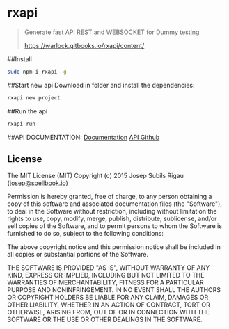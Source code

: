 # rxapi
>Generate fast API REST and WEBSOCKET for Dummy testing
>
>https://warlock.gitbooks.io/rxapi/content/

##Install
```sh
sudo npm i rxapi -g
```

##Start new api
Download in folder and install the dependencies:
```sh
rxapi new project
```

##Run the api
```sh
rxapi run
```

##API DOCUMENTATION:
[Documentation](https://warlock.gitbooks.io/rxapi/content/)
[API Github](https://github.com/warlock/nodejs-api-rest-tester)

## License
The MIT License (MIT)
Copyright (c) 2015 Josep Subils Rigau (josep@spellbook.io)

Permission is hereby granted, free of charge, to any person obtaining a copy of this software and associated documentation files (the "Software"), to deal in the Software without restriction, including without limitation the rights to use, copy, modify, merge, publish, distribute, sublicense, and/or sell copies of the Software, and to permit persons to whom the Software is furnished to do so, subject to the following conditions:

The above copyright notice and this permission notice shall be included in all copies or substantial portions of the Software.

THE SOFTWARE IS PROVIDED "AS IS", WITHOUT WARRANTY OF ANY KIND, EXPRESS OR IMPLIED, INCLUDING BUT NOT LIMITED TO THE WARRANTIES OF MERCHANTABILITY, FITNESS FOR A PARTICULAR PURPOSE AND NONINFRINGEMENT. IN NO EVENT SHALL THE AUTHORS OR COPYRIGHT HOLDERS BE LIABLE FOR ANY CLAIM, DAMAGES OR OTHER LIABILITY, WHETHER IN AN ACTION OF CONTRACT, TORT OR OTHERWISE, ARISING FROM, OUT OF OR IN CONNECTION WITH THE SOFTWARE OR THE USE OR OTHER DEALINGS IN THE SOFTWARE.
